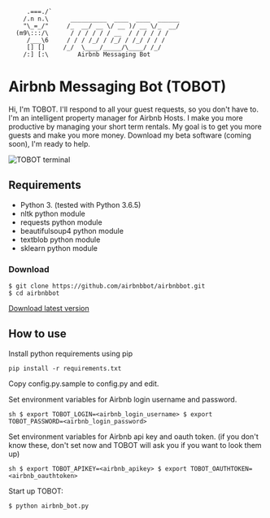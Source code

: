 ```
     .===./`
    /.n n.\      __________  ____  ____  ______     
    "\_=_/"     /_  __/ __ \/ __ )/ __ \/_  __/    
  (m9\:::/\      / / / / / / __  / / / / / / 
     /___\6     / / / /_/ / /_/ / /_/ / / /  
     [] []     /_/  \____/_____/\____/ /_/   
    /:] [:\        Airbnb Messaging Bot
```

# Airbnb Messaging Bot (TOBOT)
Hi, I'm TOBOT.
I'll respond to all your guest requests, so you don't have to.
I'm an intelligent property manager for Airbnb Hosts.
I make you more productive by managing your short term rentals.
My goal is to get you more guests and make you more money.
Download my beta software (coming soon), I'm ready to help.

<img src="https://github.com/shirosaidev/airbnbbot/blob/master/docs/tobot_terminal.png?raw=true" alt="TOBOT terminal" />

## Requirements
- Python 3. (tested with Python 3.6.5)
- nltk python module
- requests python module
- beautifulsoup4 python module
- textblob python module
- sklearn python module

### Download

```shell
$ git clone https://github.com/airbnbbot/airbnbbot.git
$ cd airbnbbot
```
[Download latest version](https://github.com/shirosaidev/airbnbbot/releases/latest)

## How to use

Install python requirements using pip

`pip install -r requirements.txt`

Copy config.py.sample to config.py and edit.

Set environment variables for Airbnb login username and password.

``sh
$ export TOBOT_LOGIN=<airbnb_login_username>
$ export TOBOT_PASSWORD=<airbnb_login_password>
``

Set environment variables for Airbnb api key and oauth token. (if you don't know these, don't set now and TOBOT will ask you if you want to look them up)

``sh
$ export TOBOT_APIKEY=<airbnb_apikey>
$ export TOBOT_OAUTHTOKEN=<airbnb_oauthtoken>
``

Start up TOBOT:

```sh
$ python airbnb_bot.py
```
